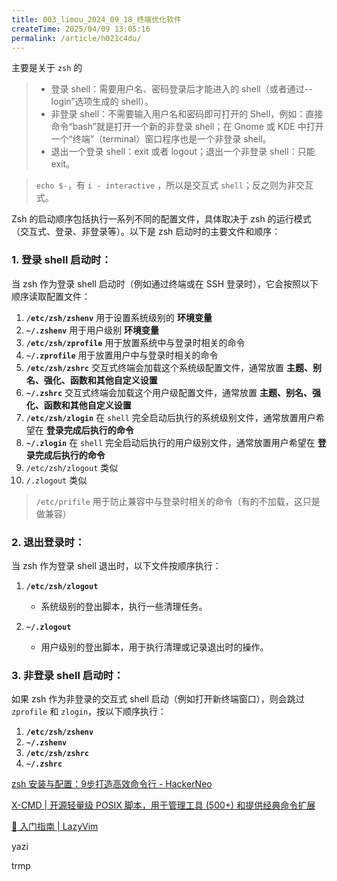 ```yaml
---
title: 003_limou_2024_09_18_终端优化软件
createTime: 2025/04/09 13:05:16
permalink: /article/h021c4du/
---
```

主要是关于 `zsh` 的

>   *   登录 shell：需要用户名、密码登录后才能进入的 shell（或者通过--login”选项生成的 shell）。
>   *   非登录 shell：不需要输入用户名和密码即可打开的 Shell，例如：直接命令“bash”就是打开一个新的非登录 shell；在 Gnome 或 KDE 中打开一个“终端”（terminal）窗口程序也是一个非登录 shell。
>   *   退出一个登录 shell：exit 或者 logout；退出一个非登录 shell：只能 exit。

>   `echo $-`，有 `i - interactive` ，所以是交互式 `shell`；反之则为非交互式。

Zsh 的启动顺序包括执行一系列不同的配置文件，具体取决于 zsh 的运行模式（交互式、登录、非登录等）。以下是 zsh 启动时的主要文件和顺序：

### 1. 登录 shell 启动时：
当 zsh 作为登录 shell 启动时（例如通过终端或在 SSH 登录时），它会按照以下顺序读取配置文件：

1. **`/etc/zsh/zshenv`**  用于设置系统级别的 **环境变量**
2. **`~/.zshenv`**  用于用户级别 **环境变量**
3. **`/etc/zsh/zprofile`**  用于放置系统中与登录时相关的命令
4. **`~/.zprofile`**  用于放置用户中与登录时相关的命令
5. **`/etc/zsh/zshrc`**  交互式终端会加载这个系统级配置文件，通常放置 **主题、别名、强化、函数和其他自定义设置**
6. **`~/.zshrc`**  交互式终端会加载这个用户级配置文件，通常放置 **主题、别名、强化、函数和其他自定义设置**
7. **`/etc/zsh/zlogin`**  在 `shell` 完全启动后执行的系统级别文件，通常放置用户希望在 **登录完成后执行的命令**
8. **`~/.zlogin`**  在 `shell` 完全启动后执行的用户级别文件，通常放置用户希望在 **登录完成后执行的命令**
9. `/etc/zsh/zlogout` 类似
10. `/.zlogout` 类似

>   `/etc/prifile` 用于防止兼容中与登录时相关的命令（有的不加载，这只是做兼容）

### 2. 退出登录时：
当 zsh 作为登录 shell 退出时，以下文件按顺序执行：

1. **`/etc/zsh/zlogout`**  
   - 系统级别的登出脚本，执行一些清理任务。

2. **`~/.zlogout`**  
   - 用户级别的登出脚本，用于执行清理或记录退出时的操作。

### 3. 非登录 shell 启动时：
如果 zsh 作为非登录的交互式 shell 启动（例如打开新终端窗口），则会跳过 `zprofile` 和 `zlogin`，按以下顺序执行：

1. **`/etc/zsh/zshenv`**  
2. **`~/.zshenv`**  
3. **`/etc/zsh/zshrc`**  
4. **`~/.zshrc`**



[zsh 安装与配置：9步打造高效命令行 - HackerNeo](https://www.hackerneo.com/blog/dev-tools/better-use-terminal-with-zsh#安装-oh-my-zsh)



[X-CMD | 开源轻量级 POSIX 脚本，用于管理工具 (500+) 和提供经典命令扩展](https://cn.x-cmd.com/)



[🚀 入门指南 | LazyVim](https://lazyvim-github-io.vercel.app/zh-Hans/)

yazi



trmp
